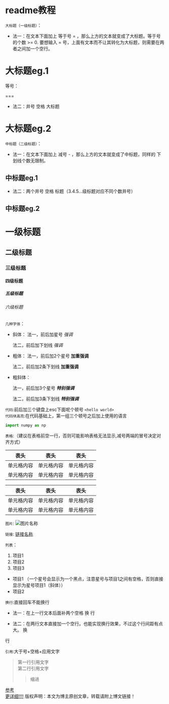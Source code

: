 # readme教程

`大标题（一级标题）`：
  * 法一：在文本下面加上 等于号 = ，那么上方的文本就变成了大标题。等于号的个数 >= 0.
  要想输入 = 号，上面有文本而不让其转化为大标题，则需要在两者之间加一个空行。
  
  大标题eg.1
  ===
  等号：
  
  ===
  * 法二：井号 空格 大标题
  
  # 大标题eg.2
  
`中标题（二级标题）`：
  * 法一：在文本下面加上 减号 - ，那么上方的文本就变成了中标题，同样的 下划线个数无限制。
  
  中标题eg.1
  ---
  
  * 法二：两个井号 空格 标题（3.4.5...级标题对应不同个数井号）
  
  ## 中标题eg.2

 # 一级标题  

 ## 二级标题  

 ### 三级标题  

 #### 四级标题  

 ##### 五级标题  

 ###### 六级标题 
 `几种字体`：
   * 斜体：
       法一，前后加星号
          *强调*
          
       法二，前后加下划线
          _强调_   
          
   * 粗体： 
       法一，前后加2个星号
          **加重强调**
          
       法二，前后加2条下划线
          __加重强调__
          
   * 粗斜体： 
   
       法一，前后加3个星号
          ***特别强调***
          
       法二，前后加3条下划线
          ___特别强调___  
 
`代码`:前后加三个键盘上esc下面呢个顿号
```<hello world>```  
`代码块高亮`:在代码基础上，第一组三个顿号之后加上使用的语言
```python
import numpy as np
```
`表格`:（建议在表格前空一行，否则可能影响表格无法显示,减号两端的冒号决定对齐方式）

 表头  | 表头  | 表头
 ---- | ----- | ------  
 单元格内容  | 单元格内容 | 单元格内容 
 单元格内容  | 单元格内容 | 单元格内容  

 表头  | 表头  | 表头
 ---- | ----- | ------ 
 单元格内容  | 单元格内容 | 单元格内容 
 单元格内容  | 单元格内容 | 单元格内容  

`图片`:  ![图片名称](https://www.baidu.com/img/bd_logo1.png)  

`链接`:  [链接名称](https://www.baidu.com/)    

`列表`：
   1. 项目1  
   2. 项目2  
   3. 项目3     
   * 项目1 （一个星号会显示为一个黑点，注意星号与项目1之间有空格，否则直接显示为星号项目1（斜体））    
   * 项目2  
   
`换行`:直接回车不能换行
  * 法一：在上一行文本后面补两个空格
  换  行
  
  * 法二：在两行文本直接加一个空行。也能实现换行效果，不过这个行间距有点大。
  换
  
  行
  
`引用`:大于号+空格+应用文字
> 第一行引用文字  
> 第二行引用文字   
>>缩进 

[参考](https://blog.csdn.net/qq_31796651/article/details/80803599)  
[更详细!!!!](https://www.jianshu.com/p/9349ebcb14a6)
版权声明：本文为博主原创文章，转载请附上博文链接！
